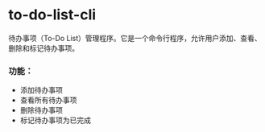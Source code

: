# to-do-list-cli
待办事项（To-Do List）管理程序。它是一个命令行程序，允许用户添加、查看、删除和标记待办事项。

### 功能：
- 添加待办事项
- 查看所有待办事项
- 删除待办事项
- 标记待办事项为已完成
